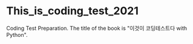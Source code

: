 # This_is_coding_test_2021
Coding Test Preparation. The title of the book is "이것이 코딩테스트다 with Python".
